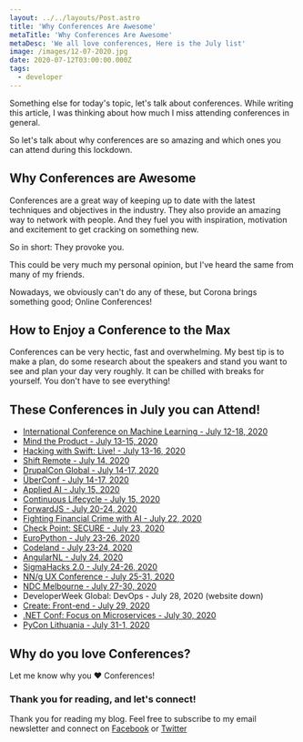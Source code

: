 ```yaml
---
layout: ../../layouts/Post.astro
title: 'Why Conferences Are Awesome'
metaTitle: 'Why Conferences Are Awesome'
metaDesc: 'We all love conferences, Here is the July list'
image: /images/12-07-2020.jpg
date: 2020-07-12T03:00:00.000Z
tags:
  - developer
---
```


Something else for today's topic, let's talk about conferences.
While writing this article, I was thinking about how much I miss attending conferences in general.

So let's talk about why conferences are so amazing and which ones you can attend during this lockdown.

## Why Conferences are Awesome

Conferences are a great way of keeping up to date with the latest techniques and objectives in the industry. They also provide an amazing way to network with people.
And they fuel you with inspiration, motivation and excitement to get cracking on something new.

So in short: They provoke you.

This could be very much my personal opinion, but I've heard the same from many of my friends.

Nowadays, we obviously can't do any of these, but Corona brings something good; Online Conferences!

## How to Enjoy a Conference to the Max

Conferences can be very hectic, fast and overwhelming. My best tip is to make a plan, do some research about the speakers and stand you want to see and plan your day very roughly.
It can be chilled with breaks for yourself. You don't have to see everything!

## These Conferences in July you can Attend!

- [International Conference on Machine Learning - July 12-18, 2020](https://icml.cc/)
- [Mind the Product - July 13-15, 2020](https://www.mindtheproduct.com/mtpcon/digital/)
- [Hacking with Swift: Live! - July 13-16, 2020](https://www.hackingwithswift.com/live)
- [Shift Remote - July 14, 2020](https://remote.shiftconf.co/)
- [DrupalCon Global - July 14-17, 2020](https://events.drupal.org/global2020)
- [ÜberConf - July 14-17, 2020](https://uberconf.com/)
- [Applied AI - July 15, 2020](https://odsc.com/applied)
- [Continuous Lifecycle - July 15, 2020](https://continuouslifecycle.london/)
- [ForwardJS - July 20-24, 2020](https://forwardjs.com/sanfrancisco)
- [Fighting Financial Crime with AI - July 22, 2020](https://www.re-work.co/events/webinar-fighting-financial-crime-with-ai)
- [Check Point: SECURE - July 23, 2020](https://virtual-us.checkpoint.com/)
- [EuroPython - July 23-26, 2020](https://ep2020.europython.eu/)
- [Codeland - July 23-24, 2020](https://codelandconf.com/)
- [AngularNL - July 24, 2020](https://www.angularnl.com/)
- [SigmaHacks 2.0 - July 24-26, 2020](https://sigmahacks.org/)
- [NN/g UX Conference - July 25-31, 2020](https://www.nngroup.com/training/july/)
- [NDC Melbourne - July 27-30, 2020](https://ndcmelbourne.com/)
- DeveloperWeek Global: DevOps - July 28, 2020 (website down)
- [Create: Front-end - July 29, 2020](https://createfrontenddevelopers.splashthat.com/)
- [.NET Conf: Focus on Microservices - July 30, 2020](https://focus.dotnetconf.net/)
- [PyCon Lithuania - July 31-1, 2020](https://pycon.lt/)

## Why do you love Conferences?

Let me know why you ❤️ Conferences!

### Thank you for reading, and let's connect!

Thank you for reading my blog. Feel free to subscribe to my email newsletter and connect on [Facebook](https://www.facebook.com/DailyDevTipsBlog) or [Twitter](https://twitter.com/DailyDevTips1)
